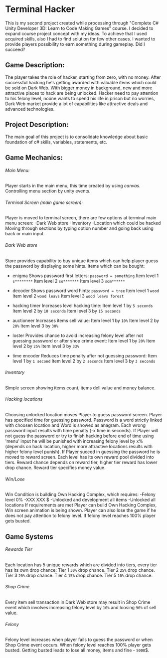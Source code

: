 # Terminal Hacker
This is my second project created while processing through "Complete C# Unity Developer 3D: Learn to Code Making Games" course. I decided to expand  course project concept with my ideas. To achieve that I used acquired skills, also I had to find solution for few other cases. I wanted to provide players possibility to earn something during gameplay. 
Did I succeed? 

## Game Description:
The player takes the role of hacker, starting from zero, with no money. After successful hacking he's getting awarded with valuable items which could be sold on Dark Web. With bigger money in background, new and more attractive places to hack are being unlocked. Hacker need to pay attention to his felony level, noone wants to spend his life in prison but no worries, Dark Web market provide a lot of capabilities like attractive deals and advanced technologies.

## Project Description:
The main goal of this project is to consolidate knowledge about basic foundation of c# skills, variables, statements, etc. 

## Game Mechanics:
###### Main Menu:
Player starts in the main menu, this time created by using *canvas*. Controlling menu section by unity events. 

###### Terminal Screen (main game screen):
Player is moved to terminal screen, there are few options at terminal main menu screen:
-Dark Web store 
-Inventory 
-Location which could be hacked 
Moving through sections by typing option number and going back using back or main input. 

###### Dark Web store
Store provides capability to buy unique items which can help player guess the password by displaying some hints. Items which can be bought:
- enigma
Shows password first letters:
`password = something`
Item level 1 `s********`
Item level 2 `so*******`
Item level 3 `som******`
- decoder
Shows password word hints:
`password = tree`
Item level 1 `wood`
Item level 2 `wood leavs`
Item level 3 `wood leavs forest`

- hacking timer
Increases level hacking time:
Item level 1 by `5 seconds`
Item level 2 by `10 seconds`
Item level 3 by  `15 seconds`

- auctioneer
Increases items sell value:
Item level 1 by `10%`
Item level 2 by `20%`
Item level 3 by `30%`

- loster
Provides chance to avoid increasing felony level after not guessing password or after shop crime event:
Item level 1 by `20%`
Item level 2 by `25%`
Item level 3 by `33%`

- time encoder
Reduces time penalty after not guessing password:
Item level 1 by `1 second`
Item level 2 by `2 seconds`
Item level 3 by `3 seconds`

###### Inventory 
Simple screen showing items count, items dell value and money balance. 

###### Hacking locations 
Choosing unlocked location moves Player to guess password screen. Player has specified time for guessing password. Password is a word strictly linked with choosen location and Word is showed as anagram. Each wrong password input results with time penalty (-x time in seconds). 
If Player will not guess the password or try to finish hacking before end of time using 'menu' input he will be punished with increasing felony level by x% (depends on hack location, higher more attractive locations results with higher felony level punish). 
If Player succed in guessing the password he is moved to reward screen. 
Each level has its own reward pool divided into tiers. 
Reward chance depends on reward tier, higher tier reward has lower drop chance. 
Reward tier specifies money value. 

###### Win/Lose
Win Condition is building Own Hacking Complex, which requires:
-Felony level 0%
-XXX XXX $
-Unlocked and development all items
-Unlocked all locations 
If requirements are met Player can build Own Hacking Complex, Win screen animation is being shown. 
Player can also lose the game if he does not pay attention to felony level. If felony level reaches 100% player gets busted.

## Game Systems
###### Rewards Tier
Each location has 5 unique rewards which are divided into tiers, every tier has its own drop chance:
Tier 1 `30%` drop chance.
Tier 2 `25%` drop chance.
Tier 3 `20%` drop chance.
Tier 4 `15%` drop chance.
Tier 5 `10%` drop chance.

###### Shop Crime
Every item sell transaction in Dark Web store may result in Shop Crime event which involves increasing felony level by `10%` and loosing `90%` of sell value.

###### Felony
Felony level increases when player fails to guess the password or when Shop Crime event occurs. When felony level reaches 100% player gets busted.
Getting busted leads to lose all money, items and fine - `5000`$.